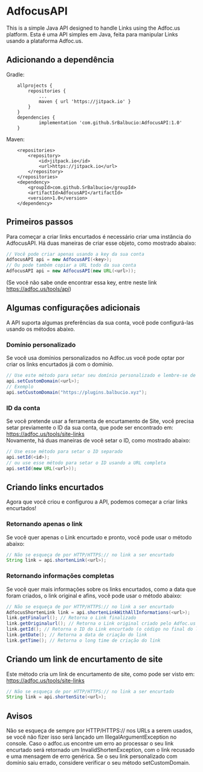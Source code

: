 # AdfocusAPI
This is a simple Java API designed to handle Links using the Adfoc.us platform.
Esta é uma API simples em Java, feita para manipular Links usando a plataforma Adfoc.us.

## Adicionando a dependência
Gradle:
```Gradle
	allprojects {
		repositories {
			...
			maven { url 'https://jitpack.io' }
		}
	}
	dependencies {
	        implementation 'com.github.SrBalbucio:AdfocusAPI:1.0'
	}
```
Maven:
```Maven
	<repositories>
		<repository>
		    <id>jitpack.io</id>
		    <url>https://jitpack.io</url>
		</repository>
	</repositories>
	<dependency>
	    <groupId>com.github.SrBalbucio</groupId>
	    <artifactId>AdfocusAPI</artifactId>
	    <version>1.0</version>
	</dependency>
```

## Primeiros passos
Para começar a criar links encurtados é necessário criar uma instância do AdfocusAPI.
Há duas maneiras de criar esse objeto, como mostrado abaixo:
```Java
// Você pode criar apenas usando a key da sua conta
AdfocusAPI api = new AdfocusAPI(<key>);
// Ou pode também copiar a URL todo da sua conta
AdfocusAPI api = new AdfocusAPI(new URL(<url>));
```
(Se você não sabe onde encontrar essa key, entre neste link https://adfoc.us/tools/api)

## Algumas configurações adicionais
A API suporta algumas preferências da sua conta, você pode configurá-las usando os métodos abaixo.

### Domínio personalizado
Se você usa domínios personalizados no Adfoc.us você pode optar por criar os links encurtados já com o domínio.
```Java
// Use este método para setar seu domínio personalizado e lembre-se de usar o HTTP/HTTPS://
api.setCustomDomain(<url>);
// Exemplo
api.setCustomDomain("https://plugins.balbucio.xyz");
```
### ID da conta
Se você pretende usar a ferramenta de encurtamento de Site, você precisa setar previamente o ID da sua conta, que pode ser encontrado em: https://adfoc.us/tools/site-links
<br> Novamente, há duas maneiras de você setar o ID, como mostrado abaixo:
```Java
// Use esse método para setar o ID separado
api.setId(<id>);
// ou use esse método para setar o ID usando a URL completa
api.setId(new URL(<url>));
```

## Criando links encurtados
Agora que você criou e configurou a API, podemos começar a criar links encurtados!

### Retornando apenas o link
Se você quer apenas o Link encurtado e pronto, você pode usar o método abaixo:
```Java
// Não se esqueça de por HTTP/HTTPS:// no link a ser encurtado
String link = api.shortenLink(<url>);
```

### Retornando informações completas
Se você quer mais informações sobre os links encurtados, como a data que foram criados, o link original e afins, você pode usar o método abaixo:
```Java
// Não se esqueça de por HTTP/HTTPS:// no link a ser encurtado
AdfocusShortenLink link = api.shortenLinkWithAllInformations(<url>);
link.getFinalurl(); // Retorna o Link finalizado
link.getOriginalurl(); // Retorna o Link original criado pelo Adfoc.us
link.getId(); // Retorna o ID do Link encurtado (o código no final do link)
link.getDate(); // Retorna a data de criação do link
link.getTime(); // Retorna o long time de criação do link
```

## Criando um link de encurtamento de site
Este método cria um link de encurtamento de site, como pode ser visto em: https://adfoc.us/tools/site-links
```Java
// Não se esqueça de por HTTP/HTTPS:// no link a ser encurtado
String link = api.shortenSite(<url>);
```
## Avisos
Não se esqueça de sempre por HTTP/HTTPS:// nos URLs a serem usados, se você não fizer isso será lançado um IllegalArgumentException no console.
Caso o adfoc.us encontre um erro ao processar o seu link encurtado será retornado um InvalidShortenException, com o link recusado e uma mensagem de erro genérica.
Se o seu link personalizado com domínio saiu errado, considere verificar o seu método setCustomDomain.
